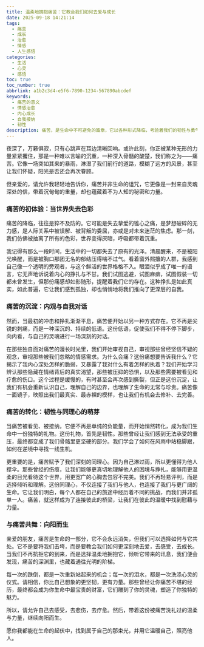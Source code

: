 ```yaml
---
title: 温柔地拥抱痛苦：它教会我们如何去爱与成长
date: 2025-09-18 14:21:14
tags:
  - 痛苦
  - 成长
  - 治愈
  - 情感
  - 人生感悟
categories:
  - 生活
  - 心灵
  - 感悟
toc: true
toc_number: true
abbrlink: a1b2c3d4-e5f6-7890-1234-567890abcdef
keywords:
  - 痛苦的意义
  - 情感治愈
  - 内心成长
  - 自我接纳
  - 韧性
description: 痛苦，是生命中不可避免的篇章，它以各种形式降临，考验着我们的韧性与勇气。然而，当我们学会温柔地拥抱它，倾听它带来的讯息，痛苦便不再是单纯的折磨，而是一份深刻的礼物，指引我们走向更深层的自我认知与成长。这篇文章将带你一同探索痛苦的意义，如何在它的洗礼中找到内心的光芒与力量，最终学会与它共舞，向阳而生。
---
```


夜深了，万籁俱寂，只有心跳声在耳边清晰回响。或许此刻，你正被某种无形的力量紧紧攫住，那是一种难以言喻的沉重，一种深入骨髓的酸楚，我们称之为——痛苦。它像一场突如其来的暴雨，淋湿了我们前行的道路，模糊了远方的风景，甚至让我们怀疑，阳光是否还会再次眷顾。

但亲爱的，请允许我轻轻地告诉你，痛苦并非生命的诅咒，它更像是一封来自灵魂深处的信，带着沉甸甸的重量，却也蕴藏着不为人知的秘密和力量。

### 痛苦的初体验：当世界失去色彩

痛苦的降临，往往是猝不及防的。它可能是失去挚爱的锥心之痛，是梦想破碎的无力感，是人际关系中被误解、被背叛的委屈，亦或是对未来迷茫的焦虑。那一刻，我们仿佛被抽离了所有的色彩，世界变得灰暗，呼吸都带着沉重。

我记得有那么一段时间，生活中的一切都失去了原有的光泽。清晨醒来，不是被阳光唤醒，而是被胸口那团无名的郁结压得喘不过气。看着窗外熙攘的人群，我感到自己像一个透明的旁观者，与这个鲜活的世界格格不入。眼泪似乎成了唯一的语言，它无声地诉说着内心的挣扎与不甘。我们试图逃避，试图麻痹，试图假装一切都未曾发生，但那份痛感却如影随形，提醒着我们它的存在。这种挣扎是如此真实，如此普遍，它让我们感到孤独，却也悄悄地将我们推向了更深层的自我。

### 痛苦的沉淀：内观与自我对话

然而，当最初的冲击和挣扎渐渐平息，痛苦便开始以另一种方式存在。它不再是尖锐的刺痛，而是一种深沉的、持续的低语。这份低语，促使我们不得不停下脚步，向内看，与自己的灵魂进行一场深刻的对话。

在那些独自面对痛苦的漫长时光里，我们开始审视自己，审视那些曾经坚信不疑的观念，审视那些被我们忽略的情感需求。为什么会痛？这份痛想要告诉我什么？它揭示了我内心深处怎样的脆弱，又暴露了我对什么有着怎样的执着？我们开始学习辨认那些隐藏在情绪背后的真实渴望，那些被压抑的恐惧，以及那些需要被看见和疗愈的伤口。这个过程是缓慢的，有时甚至会再次感到撕裂，但正是这份沉淀，让我们有机会重新认识自己，理解自己的边界，也理解了生命的无常与珍贵。痛苦像一面镜子，映照出我们最真实、最赤裸的模样，也让我们有机会去修补、去完善。

### 痛苦的转化：韧性与同理心的萌芽

当痛苦被看见、被接纳，它便不再是单纯的负能量，而开始悄然转化，成为我们生命中一份独特的礼物。这份礼物，首先是韧性。那些曾经让我们感到无法承受的重压，最终都变成了我们骨骼里更坚硬的部分。我们学会了如何在风雨中站稳脚跟，如何在逆境中寻找一线生机。

更重要的是，痛苦赋予了我们深刻的同理心。因为自己淋过雨，所以更懂得为他人撑伞。那些曾经的伤痕，让我们能够更真切地理解他人的困境与挣扎，能够用更温柔的目光看待这个世界，用更宽广的心胸去包容不完美。我们不再轻易评判，而是选择倾听和理解。这份同理心，不仅连接了我们与他人，也连接了我们与更广阔的生命。它让我们明白，每个人都在自己的旅途中经历着不同的挑战，而我们并非孤单一人。痛苦，就这样成为了连接彼此的桥梁，让我们在彼此的温暖中找到慰藉与力量。

### 与痛苦共舞：向阳而生

亲爱的朋友，痛苦是生命的一部分，它不会永远消失，但我们可以选择如何与它共处。它不是要将我们击垮，而是要教会我们如何更深刻地去爱，去感受，去成长。当我们不再抗拒它的到来，而是选择温柔地拥抱它，倾听它带来的讯息，我们便会发现，痛苦的深渊里，也藏着通往光明的阶梯。

每一次的跌倒，都是一次重新站起来的机会；每一次的泪水，都是一次洗涤心灵的仪式。请相信，你比自己想象的更坚韧，更有力量。那些曾经让你痛苦不堪的经历，最终都会成为你生命中最宝贵的财富，它们雕刻了你的灵魂，塑造了你独特的魅力。

所以，请允许自己去感受，去悲伤，去疗愈。然后，带着这份被痛苦洗礼过的温柔与力量，继续向阳而生。

愿你我都能在生命的起伏中，找到属于自己的那束光，并用它温暖自己，照亮他人。